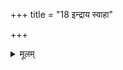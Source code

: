 +++
title = "18 इन्द्राय स्वाहा"

+++


<details><summary>मूलम्</summary>

इन्द्रा॑य॒ स्वाहा॑ ज्ये॒ष्ठायै॒ स्वाहा॑ ।  
ज्यैष्ठ्या॑य॒ स्वाहा॒भिजि॑त्यै॒ स्वाहा॑ ॥43॥
</details>